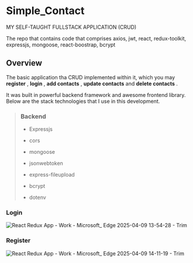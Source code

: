 # Simple_Contact

MY SELF-TAUGHT FULLSTACK APPLICATION (CRUD)

The repo that contains code that comprises axios, jwt, react, redux-toolkit, expressjs, mongoose, react-boostrap, bcrypt

## Overview

The basic application tha CRUD implemented within it, which you may __register__ , __login__ , __add contacts__ , __update contacts__  and __delete contacts__ . 

It was built in powerful backend framework and awesome frontend library. Below are the stack technologies that I use in this development.

>### Backend
>- Expressjs
>
>- cors
>
>- mongoose
>
>- jsonwebtoken
>
>- express-fileupload
>
>- bcrypt
>
>- dotenv
>

### Login
![React Redux App - Work - Microsoft_ Edge 2025-04-09 13-54-28 - Trim](https://github.com/user-attachments/assets/b231ecab-0aa7-407f-a264-5ab3008fa46c)

### Register
![React Redux App - Work - Microsoft_ Edge 2025-04-09 14-11-19 - Trim](https://github.com/user-attachments/assets/ef5bdabc-d3fc-451c-89ff-ada2ca4459eb)







